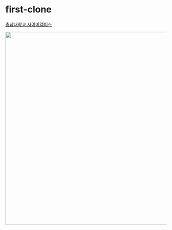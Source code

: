 # first-clone
[충남대학교 사이버캠퍼스](https://dcs-learning.cnu.ac.kr/std/myLecture)
<div align="center">
  <img src="https://github.com/Hit-The-FE/first-clone.git/preview" width="600"/>
</div>
